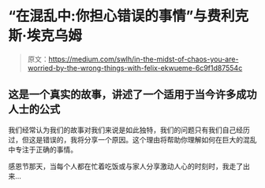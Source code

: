# “在混乱中:你担心错误的事情”与费利克斯·埃克乌姆

> 原文：<https://medium.com/swlh/in-the-midst-of-chaos-you-are-worried-by-the-wrong-things-with-felix-ekwueme-6c9f1d87554c>

## 这是一个真实的故事，讲述了一个适用于当今许多成功人士的公式

我们经常认为我们的故事对我们来说是如此独特，我们的问题只有我们自己经历过，但这是错误的，我将分享一个原因。这个理由将帮助你理解如何在巨大的混乱中专注于正确的事情。

感恩节那天，当每个人都在忙着吃饭或与家人分享激动人心的时刻时，我走了出来…